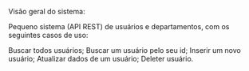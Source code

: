 Visão geral do sistema:

Pequeno sistema (API REST) de usuários e departamentos, com os seguintes casos de uso:

Buscar todos usuários;
Buscar um usuário pelo seu id;
Inserir um novo usuário;
Atualizar dados de um usuário;
Deleter usuário.
